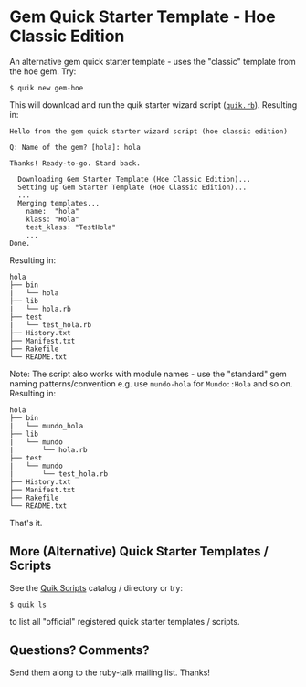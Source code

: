 # Gem Quick Starter Template - Hoe Classic Edition

An alternative gem quick starter template - uses the "classic" template from the hoe gem.
Try:

```
$ quik new gem-hoe
```

This will download and run
the quik starter wizard script ([`quik.rb`](quick.rb)).
Resulting in:

```
Hello from the gem quick starter wizard script (hoe classic edition)

Q: Name of the gem? [hola]: hola

Thanks! Ready-to-go. Stand back.

  Downloading Gem Starter Template (Hoe Classic Edition)...
  Setting up Gem Starter Template (Hoe Classic Edition)...
  ...
  Merging templates...
    name:  "hola"
    klass: "Hola"
    test_klass: "TestHola"
    ...
Done.
```

Resulting in:

```
hola
├── bin
|   └── hola
├── lib
|   └── hola.rb
├── test
|   └── test_hola.rb
├── History.txt
├── Manifest.txt
├── Rakefile
└── README.txt
```


Note: The script also works with module names - use the "standard" gem naming patterns/convention
e.g.  use `mundo-hola` for `Mundo::Hola` and so on. Resulting in:

```
hola
├── bin
|   └── mundo_hola
├── lib
|   └── mundo
|       └── hola.rb
├── test
|   └── mundo
|       └── test_hola.rb
├── History.txt
├── Manifest.txt
├── Rakefile
└── README.txt
```

That's it.


## More (Alternative) Quick Starter Templates / Scripts

See the [Quik Scripts](https://github.com/quik/scripts) catalog / directory or try:

```
$ quik ls
```

to list all "official" registered quick starter templates / scripts.


## Questions? Comments?

Send them along to the ruby-talk mailing list.
Thanks!
